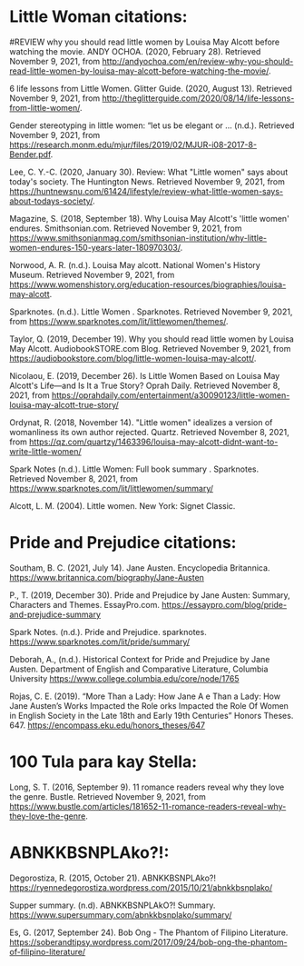 # Little Woman citations:

#REVIEW why you should read little women by Louisa May Alcott before watching the movie. ANDY OCHOA. (2020, February 28). Retrieved November 9, 2021, from http://andyochoa.com/en/review-why-you-should-read-little-women-by-louisa-may-alcott-before-watching-the-movie/.

6 life lessons from Little Women. Glitter Guide. (2020, August 13). Retrieved November 9, 2021, from http://theglitterguide.com/2020/08/14/life-lessons-from-little-women/.

Gender stereotyping in little women: “let us be elegant or ... (n.d.). Retrieved November 9, 2021, from https://research.monm.edu/mjur/files/2019/02/MJUR-i08-2017-8-Bender.pdf.

Lee, C. Y.-C. (2020, January 30). Review: What "Little women" says about today's society. The Huntington News. Retrieved November 9, 2021, from https://huntnewsnu.com/61424/lifestyle/review-what-little-women-says-about-todays-society/.

Magazine, S. (2018, September 18). Why Louisa May Alcott's 'little women' endures. Smithsonian.com. Retrieved November 9, 2021, from https://www.smithsonianmag.com/smithsonian-institution/why-little-women-endures-150-years-later-180970303/.

Norwood, A. R. (n.d.). Louisa May alcott. National Women's History Museum. Retrieved November 9, 2021, from https://www.womenshistory.org/education-resources/biographies/louisa-may-alcott.

Sparknotes. (n.d.). Little Women . Sparknotes. Retrieved November 9, 2021, from https://www.sparknotes.com/lit/littlewomen/themes/.

Taylor, Q. (2019, December 19). Why you should read little women by Louisa May Alcott. AudiobookSTORE.com Blog. Retrieved November 9, 2021, from https://audiobookstore.com/blog/little-women-louisa-may-alcott/.

Nicolaou, E. (2019, December 26). Is Little Women Based on Louisa May Alcott's Life—and Is It a True Story? Oprah Daily. Retrieved November 8, 2021, from https://oprahdaily.com/entertainment/a30090123/little-women-louisa-may-alcott-true-story/

Ordynat, R. (2018, November 14). "Little women" idealizes a version of womanliness its own author rejected. Quartz. Retrieved November 8, 2021, from https://qz.com/quartzy/1463396/louisa-may-alcott-didnt-want-to-write-little-women/

Spark Notes (n.d.). Little Women: Full book summary . Sparknotes. Retrieved November 8, 2021, from https://www.sparknotes.com/lit/littlewomen/summary/

Alcott, L. M. (2004). Little women. New York: Signet Classic.

# Pride and Prejudice citations:

Southam, B. C. (2021, July 14). Jane Austen. Encyclopedia Britannica. https://www.britannica.com/biography/Jane-Austen

P., T. (2019, December 30). Pride and Prejudice by Jane Austen: Summary, Characters and Themes. EssayPro.com. https://essaypro.com/blog/pride-and-prejudice-summary

Spark Notes. (n.d.). Pride and Prejudice. sparknotes. https://www.sparknotes.com/lit/pride/summary/

Deborah, A., (n.d.). Historical Context for Pride and Prejudice by Jane Austen. Department of English and Comparative Literature, Columbia University https://www.college.columbia.edu/core/node/1765

Rojas, C. E. (2019). “More Than a Lady: How Jane A e Than a Lady: How Jane Austen’s Works Impacted the Role orks Impacted the Role Of Women in English Society in the Late 18th and Early 19th Centuries” Honors Theses. 647. https://encompass.eku.edu/honors_theses/647

# 100 Tula para kay Stella:

Long, S. T. (2016, September 9). 11 romance readers reveal why they love the genre. Bustle. Retrieved November 9, 2021, from https://www.bustle.com/articles/181652-11-romance-readers-reveal-why-they-love-the-genre.

# ABNKKBSNPLAko?!:

Degorostiza, R. (2015, October 21). ABNKKBSNPLAko?!
https://ryennedegorostiza.wordpress.com/2015/10/21/abnkkbsnplako/

Supper summary. (n.d). ABNKKBSNPLAkO?! Summary.
https://www.supersummary.com/abnkkbsnplako/summary/

Es, G. (2017, September 24). Bob Ong - The Phantom of Filipino Literature.
https://soberandtipsy.wordpress.com/2017/09/24/bob-ong-the-phantom-of-filipino-literature/
